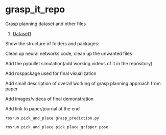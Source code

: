 # grasp_it_repo

Grasp planning dataset and other files
1. [Dataset1](https://drive.google.com/open?id=1-0xcC3vlty1oHMHXynxl1FWrVsDnBPqH&usp=drive_fs)

Show the structure of folders and packages:

Clean up neural networks code, clean up the unwanted files

Add the pybullet simulation(add working videos of it in the repository) 

Add rospackage used for final visualization

Add small description of overall working of grasp planning approach from paper

Add images/videos of final demonstration

Add link to paper/journal at the end

```
rosrun pick_and_place grasp_prediction.py
```

```
rosrun pick_and_place pick_place_gripper_pose 
```
